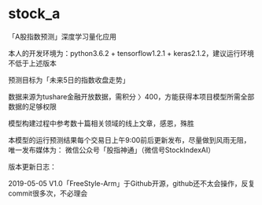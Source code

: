 # stock_a

「A股指数预测」深度学习量化应用

本人的开发环境为：python3.6.2 + tensorflow1.2.1 + keras2.1.2，建议运行环境不低于上述版本

预测目标为「未来5日的指数收盘走势」

数据来源为tushare金融开放数据，需积分 〉400，方能获得本项目模型所需全部数据的足够权限

模型构建过程中参考数十篇相关领域的线上文章，感恩，殊胜

本模型的运行预测结果每个交易日上午9:00前后更新发布，尽量做到风雨无阻，唯一发布媒体为：
微信公众号「股指神通」（微信号StockIndexAI）


版本更新日志：

2019-05-05     V1.0「FreeStyle-Arm」于Github开源，github还不太会操作，反复commit很多次，不必理会
